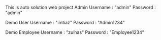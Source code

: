 This is auto solution web project
Admin
Username : "admin"
Password : "admin"

Demo User
Username : "imtiaz"
Password : "Admin1234"

Demo Employee
Username : "zulhas"
Password : "Employee1234"
